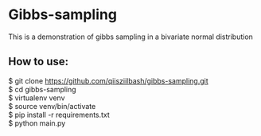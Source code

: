 # Gibbs-sampling
This is a demonstration of gibbs sampling in a bivariate normal distribution


## How to use: 
$ git clone https://github.com/qiisziilbash/gibbs-sampling.git \
$ cd gibbs-sampling \
$ virtualenv venv \
$ source venv/bin/activate \
$ pip install -r requirements.txt \
$ python main.py 
